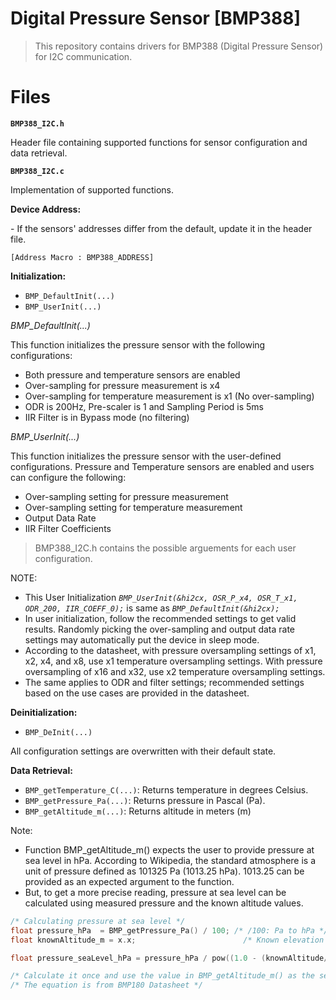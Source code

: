# Digital Pressure Sensor [BMP388]

> This repository contains drivers for BMP388 (Digital Pressure Sensor) for I2C communication.

# Files
**`BMP388_I2C.h`**
<p>Header file containing supported functions for sensor configuration and data retrieval. 

**`BMP388_I2C.c`**
<p> Implementation of supported functions.

**Device Address:**
<p>- If the sensors' addresses differ from the default, update it in the header file.

`[Address Macro : BMP388_ADDRESS]`  
 
**Initialization:**
- `BMP_DefaultInit(...)`
- `BMP_UserInit(...)`

*BMP_DefaultInit(...)* 
<p>This function initializes the pressure sensor with the following configurations:

- Both pressure and temperature sensors are enabled
- Over-sampling for pressure measurement is x4
- Over-sampling for temperature measurement is x1 (No over-sampling)
- ODR is 200Hz, Pre-scaler is 1 and Sampling Period is 5ms
- IIR Filter is in Bypass mode (no filtering)

*BMP_UserInit(...)* 
<p>This function initializes the pressure sensor with the user-defined configurations.
Pressure and Temperature sensors are enabled and users can configure the following:

- Over-sampling setting for pressure measurement
- Over-sampling setting for temperature measurement
- Output Data Rate
- IIR Filter Coefficients

>BMP388_I2C.h contains the possible arguements for each user configuration.

NOTE: 
- This User Initialization *`BMP_UserInit(&hi2cx, OSR_P_x4, OSR_T_x1, ODR_200, IIR_COEFF_0);`* is same as *`BMP_DefaultInit(&hi2cx);`*
- In user initialization, follow the recommended settings to get valid results. Randomly picking the over-sampling and output data rate settings may automatically put the device in sleep mode.
- According to the datasheet,  with pressure oversampling settings of x1, x2, x4, and x8, use x1 temperature oversampling settings. With pressure oversampling of x16 and x32, use x2 temperature oversampling settings.
- The same applies to ODR and filter settings; recommended settings based on the use cases are provided in the datasheet. 

**Deinitialization:**
- `BMP_DeInit(...)`
<p> All configuration settings are overwritten with their default state.

**Data Retrieval:**
- `BMP_getTemperature_C(...)`: Returns temperature in degrees Celsius. 
- `BMP_getPressure_Pa(...)`: Returns pressure in Pascal (Pa). 
- `BMP_getAltitude_m(...)`: Returns altitude in meters (m)

Note:
-  Function BMP_getAltitude_m() expects the user to provide pressure at sea level in hPa. According to Wikipedia, the standard atmosphere is a unit of pressure defined as 101325 Pa (1013.25 hPa). 1013.25 can be provided as an expected argument to the function. 
- But, to get a more precise reading, pressure at sea level can be calculated using measured pressure and the known altitude values.
```c
/* Calculating pressure at sea level */
float pressure_hPa  = BMP_getPressure_Pa() / 100; /* /100: Pa to hPa */
float knownAltitude_m = x.x;                        /* Known elevation in m */

float pressure_seaLevel_hPa = pressure_hPa / pow((1.0 - (knownAltitude/44330.0)), 5.255);

/* Calculate it once and use the value in BMP_getAltitude_m() as the second expected argument to get more precise altitude readings. */
/* The equation is from BMP180 Datasheet */
```